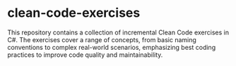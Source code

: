 # clean-code-exercises
This repository contains a collection of incremental Clean Code exercises in C#. The exercises cover a range of concepts, from basic naming conventions to complex real-world scenarios, emphasizing best coding practices to improve code quality and maintainability.
